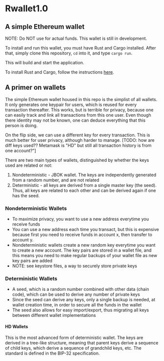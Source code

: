 # Rwallet1.0
## A simple Ethereum wallet
NOTE: Do NOT use for actual funds. This wallet is still in development.

To install and run this wallet, you must have Rust and Cargo installed.
After that, simply clone this repository, `cd` into it, and type `cargo run`.

This will build and start the application.

To install Rust and Cargo, follow the instructions [here](https://www.rust-lang.org/tools/install).

## A primer on wallets
The simple Ethereum wallet housed in this repo is the simplist of all wallets. It only generates
one keypair for users, which is reused for every transaction thereafter. This works, but is terrible
for privacy, because one can easily track and link all transactions from this one user. Even though
there identity may not be known, one can deduce everything that this person is doing.

On the flip side, we can use a different key for every transaction. This is much better for user
privacy, although harder to manage. [TODO: how are diff keys used?? Metamask is "HD" but still all
transaction history is from one account?"]

There are two main types of wallets, distinguished by whether the keys used are related or not:

1. Nondeterministic - JBOK wallet. The keys are independently generated from a random number,
and are not related
2. Deterministic - all keys are derived from a single master key (the seed). Thus, all keys
are related to each other and can be derived again if one has the seed.

### Nondeterministic Wallets
- To maximize privacy, you want to use a new address everytime you receive funds
- You can use a new address each time you transact, but this is expensive because first you
need to receive funds in account x, then transfer to account y.
- Nondeterministic wallets create a new random key everytime you want to create a new account.
The key pairs are stored in a wallet file, and this means you need to make regular backups
of your wallet file as new key pairs are added
- NOTE: see keystore files, a way to securely store private keys

### Deterministic Wallets
- A seed, which is a random number combined with other data (chain code), which can be used
to derive any number of private keys
- Since the seed can derive any keys, only a single backup is needed, at wallet creation time,
in order to secure all the funds in the wallet
- The seed also allows for easy import/export, thus migrating all keys between different wallet
implementations

#### HD Wallets
This is the most advanced form of deterministic wallet. The keys are derived in
a tree-like structure, meaning that parent keys derive a sequence of child keys,
which derive a sequence of grandchild keys, etc. The standard is defined in the
BIP-32 specification.


